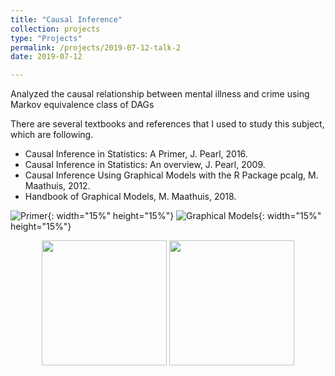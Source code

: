 ```yaml
---
title: "Causal Inference"
collection: projects
type: "Projects"
permalink: /projects/2019-07-12-talk-2
date: 2019-07-12

---
```


Analyzed the causal relationship between mental illness and crime using Markov equivalence class of DAGs

There are several textbooks and references that I used to study this subject, which are following.
* Causal Inference in Statistics: A Primer, J. Pearl, 2016.  
* Causal Inference in Statistics: An overview, J. Pearl, 2009.  
* Causal Inference Using Graphical Models with the R Package pcalg, M. Maathuis, 2012.  
* Handbook of Graphical Models, M. Maathuis, 2018.  

![Primer](http://austinyi.github.io/images/bong.jpeg){: width="15%" height="15%"}
![Graphical Models](http://austinyi.github.io/images/bong.jpeg){: width="15%" height="15%"}  


<p align="center">

  <img src="http://austinyi.github.io/images/bong.jpeg" style="width:200px;"/>
  <img src="http://austinyi.github.io/images/bong.jpeg" style="width:200px;"/>

</p>
